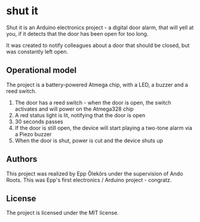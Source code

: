 # shut it

Shut it is an Arduino electronics project - a digital door alarm,
that will yell at you, if it detects that the door has been open
for too long.

It was created to notify colleagues about a door that should
be closed, but was constantly left open.

## Operational model

The project is a battery-powered Atmega chip, with a LED, a buzzer and a reed switch.

1. The door has a reed switch - when the door is open, the switch activates and will power on the Atmega328 chip
2. A red status light is lit, notifying that the door is open
3. 30 seconds passes
4. If the door is still open, the device will start playing a two-tone alarm via a Piezo buzzer
5. When the door is shut, power is cut and the device shuts up

## Authors

This project was realized by Epp Õlekõrs under the supervision of Ando Roots.
This was Epp's first electronics / Arduino project - congratz.

## License

The project is licensed under the MIT license.
